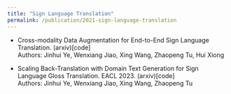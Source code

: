 ```yaml
---
title: "Sign Language Translation"
permalink: /publication/2021-sign-language-translation
---
```


* Cross-modality Data Augmentation for End-to-End Sign Language Translation. (arxiv)[code] <br>
  Authors: Jinhui Ye, Wenxiang Jiao, Xing Wang, Zhaopeng Tu, Hui Xiong 

* Scaling Back-Translation with Domain Text Generation for Sign Language Gloss Translation. EACL 2023. (arxiv)[code] <br>
  Authors: Jinhui Ye, Wenxiang Jiao, Xing Wang, Zhaopeng Tu